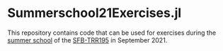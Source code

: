 # Summerschool21Exercises.jl
This repository contains code that can be used for exercises during the
[summer school](https://oscar.computeralgebra.de/meetings/2021-09/) of the
[SFB-TRR195](https://www.computeralgebra.de/sfb/) in September 2021.
